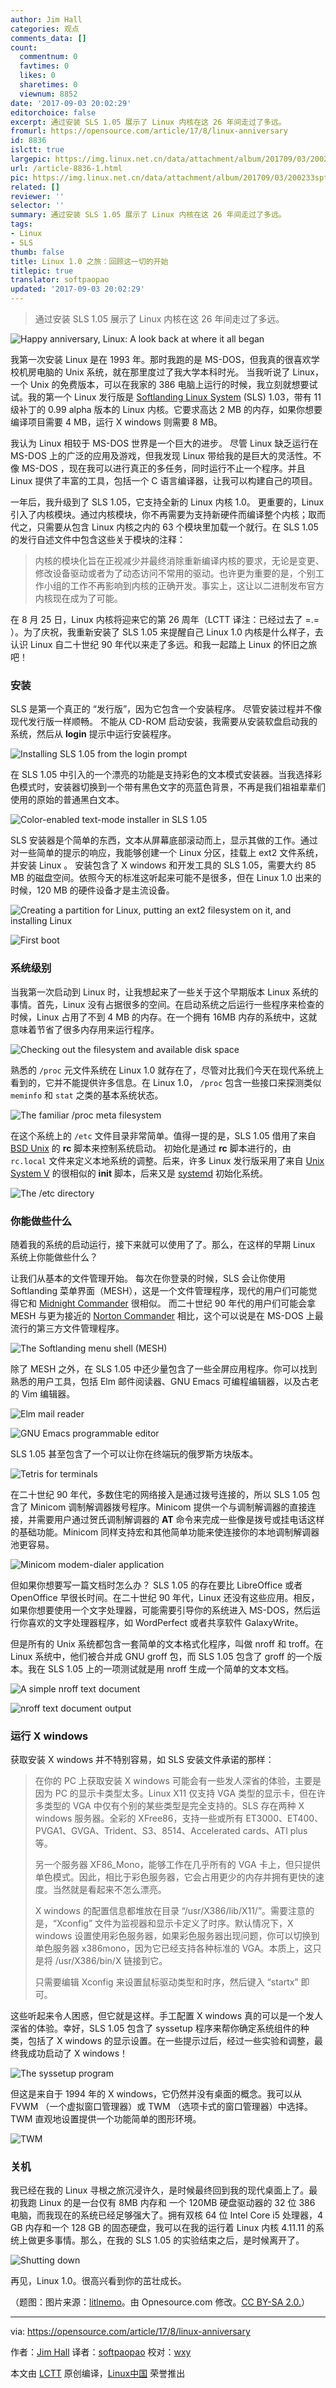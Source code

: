 ```yaml
---
author: Jim Hall
categories: 观点
comments_data: []
count:
  commentnum: 0
  favtimes: 0
  likes: 0
  sharetimes: 0
  viewnum: 8852
date: '2017-09-03 20:02:29'
editorchoice: false
excerpt: 通过安装 SLS 1.05 展示了 Linux 内核在这 26 年间走过了多远。
fromurl: https://opensource.com/article/17/8/linux-anniversary
id: 8836
islctt: true
largepic: https://img.linux.net.cn/data/attachment/album/201709/03/200233sptfve0p013twzdq.png
url: /article-8836-1.html
pic: https://img.linux.net.cn/data/attachment/album/201709/03/200233sptfve0p013twzdq.png.thumb.jpg
related: []
reviewer: ''
selector: ''
summary: 通过安装 SLS 1.05 展示了 Linux 内核在这 26 年间走过了多远。
tags:
- Linux
- SLS
thumb: false
title: Linux 1.0 之旅：回顾这一切的开始
titlepic: true
translator: softpaopao
updated: '2017-09-03 20:02:29'
---
```



> 
> 通过安装 SLS 1.05 展示了 Linux 内核在这 26 年间走过了多远。
> 
> 
> 


![Happy anniversary, Linux: A look back at where it all began](/data/attachment/album/201709/03/200233sptfve0p013twzdq.png "Happy anniversary, Linux: A look back at where it all began")


我第一次安装 Linux 是在 1993 年。那时我跑的是 MS-DOS，但我真的很喜欢学校机房电脑的 Unix 系统，就在那里度过了我大学本科时光。 当我听说了 Linux，一个 Unix 的免费版本，可以在我家的 386 电脑上运行的时候，我立刻就想要试试。我的第一个 Linux 发行版是 [Softlanding Linux System](https://en.wikipedia.org/wiki/Softlanding_Linux_System) (SLS) 1.03，带有 11 级补丁的 0.99 alpha 版本的 Linux 内核。它要求高达 2 MB 的内存，如果你想要编译项目需要 4 MB，运行 X windows 则需要 8 MB。


我认为 Linux 相较于 MS-DOS 世界是一个巨大的进步。 尽管 Linux 缺乏运行在 MS-DOS 上的广泛的应用及游戏，但我发现 Linux 带给我的是巨大的灵活性。不像 MS-DOS ，现在我可以进行真正的多任务，同时运行不止一个程序。并且 Linux 提供了丰富的工具，包括一个 C 语言编译器，让我可以构建自己的项目。


一年后，我升级到了 SLS 1.05，它支持全新的 Linux 内核 1.0。 更重要的，Linux 引入了内核模块。通过内核模块，你不再需要为支持新硬件而编译整个内核；取而代之，只需要从包含 Linux 内核之内的 63 个模块里加载一个就行。在 SLS 1.05 的发行自述文件中包含这些关于模块的注释：



> 
> 内核的模块化旨在正视减少并最终消除重新编译内核的要求，无论是变更、修改设备驱动或者为了动态访问不常用的驱动。也许更为重要的是，个别工作小组的工作不再影响到内核的正确开发。事实上，这让以二进制发布官方内核现在成为了可能。
> 
> 
> 


在 8 月 25 日，Linux 内核将迎来它的第 26 周年（LCTT 译注：已经过去了 =.= ）。为了庆祝，我重新安装了 SLS 1.05 来提醒自己 Linux 1.0 内核是什么样子，去认识 Linux 自二十世纪 90 年代以来走了多远。和我一起踏上 Linux 的怀旧之旅吧！


### 安装


SLS 是第一个真正的 “发行版”，因为它包含一个安装程序。 尽管安装过程并不像现代发行版一样顺畅。 不能从 CD-ROM 启动安装，我需要从安装软盘启动我的系统，然后从 **login** 提示中运行安装程序。


![Installing SLS 1.05 from the login prompt](/data/attachment/album/201709/03/200234llktk4abge6qtkb4.png "Installing SLS 1.05 from the login prompt")


在 SLS 1.05 中引入的一个漂亮的功能是支持彩色的文本模式安装器。当我选择彩色模式时，安装器切换到一个带有黑色文字的亮蓝色背景，不再是我们祖祖辈辈们使用的原始的普通黑白文本。


![Color-enabled text-mode installer in SLS 1.05](/data/attachment/album/201709/03/200234z1tet1604h77m1cb.png "Color-enabled text-mode installer in SLS 1.05")


SLS 安装器是个简单的东西，文本从屏幕底部滚动而上，显示其做的工作。通过对一些简单的提示的响应，我能够创建一个 Linux 分区，挂载上 ext2 文件系统，并安装 Linux 。 安装包含了 X windows 和开发工具的 SLS 1.05，需要大约 85 MB 的磁盘空间。依照今天的标准这听起来可能不是很多，但在 Linux 1.0 出来的时候，120 MB 的硬件设备才是主流设备。


![Creating a partition for Linux, putting an ext2 filesystem on it, and installing Linux](/data/attachment/album/201709/03/200235wsn2uitws5l09s9t.png "Creating a partition for Linux, putting an ext2 filesystem on it, and installing Linux")


![First boot](/data/attachment/album/201709/03/200235beiun1ufey3uanjo.png "First boot")


### 系统级别


当我第一次启动到 Linux 时，让我想起来了一些关于这个早期版本 Linux 系统的事情。首先，Linux 没有占据很多的空间。在启动系统之后运行一些程序来检查的时候，Linux 占用了不到 4 MB 的内存。在一个拥有 16MB 内存的系统中，这就意味着节省了很多内存用来运行程序。


![Checking out the filesystem and available disk space](/data/attachment/album/201709/03/200236cbwkwzyawhadm8y8.png "Checking out the filesystem and available disk space")


熟悉的 `/proc` 元文件系统在 Linux 1.0 就存在了，尽管对比我们今天在现代系统上看到的，它并不能提供许多信息。在 Linux 1.0， `/proc` 包含一些接口来探测类似 `meminfo` 和 `stat` 之类的基本系统状态。


![The familiar /proc meta filesystem](/data/attachment/album/201709/03/200236hlqi0l2g05tl0lh1.png "The familiar /proc meta filesystem")


在这个系统上的 `/etc` 文件目录非常简单。值得一提的是，SLS 1.05 借用了来自 [BSD Unix](https://en.wikipedia.org/wiki/Berkeley_Software_Distribution) 的 **rc** 脚本来控制系统启动。 初始化是通过 **rc** 脚本进行的，由 `rc.local` 文件来定义本地系统的调整。后来，许多 Linux 发行版采用了来自 [Unix System V](https://en.wikipedia.org/wiki/UNIX_System_V) 的很相似的 **init** 脚本，后来又是 [systemd](https://en.wikipedia.org/wiki/Systemd) 初始化系统。


![The /etc directory](/data/attachment/album/201709/03/200237b4imixd85zhri644.png "The /etc directory")


### 你能做些什么


随着我的系统的启动运行，接下来就可以使用了了。那么，在这样的早期 Linux 系统上你能做些什么？


让我们从基本的文件管理开始。 每次在你登录的时候，SLS 会让你使用 Softlanding 菜单界面（MESH），这是一个文件管理程序，现代的用户们可能觉得它和 [Midnight Commander](https://midnight-commander.org/) 很相似。 而二十世纪 90 年代的用户们可能会拿 MESH 与更为接近的 [Norton Commander](https://en.wikipedia.org/wiki/Norton_Commander) 相比，这个可以说是在 MS-DOS 上最流行的第三方文件管理程序。


![The Softlanding menu shell (MESH)](/data/attachment/album/201709/03/200237xuc27l10ttemjztl.png "The Softlanding menu shell (MESH)")


除了 MESH 之外，在 SLS 1.05 中还少量包含了一些全屏应用程序。你可以找到熟悉的用户工具，包括 Elm 邮件阅读器、GNU Emacs 可编程编辑器，以及古老的 Vim 编辑器。


![Elm mail reader](/data/attachment/album/201709/03/200238g821lltit8m1xfr1.png "Elm mail reader")


![GNU Emacs programmable editor](/data/attachment/album/201709/03/200238c9zn4ivenvhveqrs.png "GNU Emacs programmable editor")


SLS 1.05 甚至包含了一个可以让你在终端玩的俄罗斯方块版本。


![Tetris for terminals](/data/attachment/album/201709/03/200239iyviailypdpvvtvr.png "Tetris for terminals")


在二十世纪 90 年代，多数住宅的网络接入是通过拨号连接的，所以 SLS 1.05 包含了 Minicom 调制解调器拨号程序。Minicom 提供一个与调制解调器的直接连接，并需要用户通过贺氏调制解调器的 **AT** 命令来完成一些像是拨号或挂电话这样的基础功能。Minicom 同样支持宏和其他简单功能来使连接你的本地调制解调器池更容易。


![Minicom modem-dialer application](/data/attachment/album/201709/03/200239l0wzqyuoyy9498z2.png "Minicom modem-dialer application")


但如果你想要写一篇文档时怎么办？ SLS 1.05 的存在要比 LibreOffice 或者 OpenOffice 早很长时间。在二十世纪 90 年代，Linux 还没有这些应用。相反，如果你想要使用一个文字处理器，可能需要引导你的系统进入 MS-DOS，然后运行你喜欢的文字处理器程序，如 WordPerfect 或者共享软件 GalaxyWrite。


但是所有的 Unix 系统都包含一套简单的文本格式化程序，叫做 nroff 和 troff。在 Linux 系统中，他们被合并成 GNU groff 包，而 SLS 1.05 包含了 groff 的一个版本。我在 SLS 1.05 上的一项测试就是用 nroff 生成一个简单的文本文档。


![A simple nroff text document](/data/attachment/album/201709/03/200240z6pnnfcxnfy6fpx0.png "A simple nroff text document")


![nroff text document output](/data/attachment/album/201709/03/200241snm0mb41m7jxoxlm.png "nroff text document output")


### 运行 X windows


获取安装 X windows 并不特别容易，如 SLS 安装文件承诺的那样：



> 
> 在你的 PC 上获取安装 X windows 可能会有一些发人深省的体验，主要是因为 PC 的显示卡类型太多。Linux X11 仅支持 VGA 类型的显示卡，但在许多类型的 VGA 中仅有个别的某些类型是完全支持的。SLS 存在两种 X windows 服务器。全彩的 XFree86，支持一些或所有 ET3000、ET400、PVGA1、GVGA、Trident、S3、8514、Accelerated cards、ATI plus 等。
> 
> 
> 另一个服务器 XF86\_Mono，能够工作在几乎所有的 VGA 卡上，但只提供单色模式。因此，相比于彩色服务器，它会占用更少的内存并拥有更快的速度。当然就是看起来不怎么漂亮。
> 
> 
> X windows 的配置信息都堆放在目录 “/usr/X386/lib/X11/”。需要注意的是，“Xconfig” 文件为监视器和显示卡定义了时序。默认情况下，X windows 设置使用彩色服务器，如果彩色服务器出现问题，你可以切换到单色服务器 x386mono，因为它已经支持各种标准的 VGA。本质上，这只是将 /usr/X386/bin/X 链接到它。
> 
> 
> 只需要编辑 Xconfig 来设置鼠标驱动类型和时序，然后键入 “startx” 即可。
> 
> 
> 


这些听起来令人困惑，但它就是这样。手工配置 X windows 真的可以是一个发人深省的体验。幸好，SLS 1.05 包含了 syssetup 程序来帮你确定系统组件的种类，包括了 X windows 的显示设置。在一些提示过后，经过一些实验和调整，最终我成功启动了 X windows！


![The syssetup program](/data/attachment/album/201709/03/200241k0dr4h548c2444dv.png "The syssetup program")


但这是来自于 1994 年的 X windows，它仍然并没有桌面的概念。我可以从 FVWM （一个虚拟窗口管理器）或 TWM （选项卡式的窗口管理器）中选择。TWM 直观地设置提供一个功能简单的图形环境。


![TWM](/data/attachment/album/201709/03/200243grmcggnmjvwj9iio.png "TWM")


### 关机


我已经在我的 Linux 寻根之旅沉浸许久，是时候最终回到我的现代桌面上了。最初我跑 Linux 的是一台仅有 8MB 内存和 一个 120MB 硬盘驱动器的 32 位 386 电脑，而我现在的系统已经足够强大了。拥有双核 64 位 Intel Core i5 处理器，4 GB 内存和一个 128 GB 的固态硬盘，我可以在我的运行着 Linux 内核 4.11.11 的系统上做更多事情。那么，在我的 SLS 1.05 的实验结束之后，是时候离开了。


![Shutting down](/data/attachment/album/201709/03/200243e9w82pgh9n39cpza.png "Shutting down")


再见，Linux 1.0。很高兴看到你的茁壮成长。


（题图：图片来源：[litlnemo](https://www.flickr.com/photos/litlnemo/19777182/)。由 Opnesource.com 修改。[CC BY-SA 2.0.](https://creativecommons.org/licenses/by-sa/2.0/)）




---


via: <https://opensource.com/article/17/8/linux-anniversary>


作者：[Jim Hall](https://opensource.com/users/jim-hall) 译者：[softpaopao](https://github.com/softpaopao) 校对：[wxy](https://github.com/wxy)


本文由 [LCTT](https://github.com/LCTT/TranslateProject) 原创编译，[Linux中国](https://linux.cn/) 荣誉推出